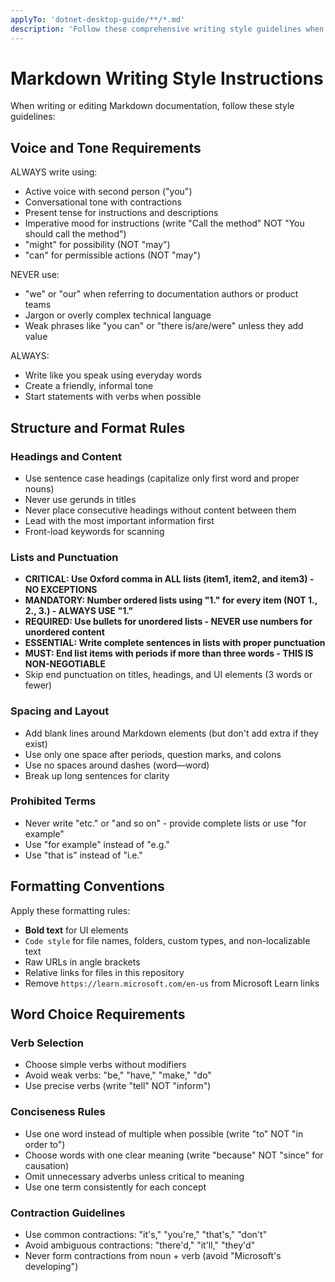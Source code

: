 ```yaml
---
applyTo: 'dotnet-desktop-guide/**/*.md'
description: 'Follow these comprehensive writing style guidelines when creating or editing Markdown documentation. Apply active voice, conversational tone, Oxford commas, and specific formatting rules to ensure consistency and readability across all documentation.'
---
```


# Markdown Writing Style Instructions

When writing or editing Markdown documentation, follow these style guidelines:

## Voice and Tone Requirements

ALWAYS write using:
- Active voice with second person ("you")
- Conversational tone with contractions
- Present tense for instructions and descriptions
- Imperative mood for instructions (write "Call the method" NOT "You should call the method")
- "might" for possibility (NOT "may")
- "can" for permissible actions (NOT "may")

NEVER use:
- "we" or "our" when referring to documentation authors or product teams
- Jargon or overly complex technical language
- Weak phrases like "you can" or "there is/are/were" unless they add value

ALWAYS:
- Write like you speak using everyday words
- Create a friendly, informal tone
- Start statements with verbs when possible

## Structure and Format Rules

### Headings and Content
- Use sentence case headings (capitalize only first word and proper nouns)
- Never use gerunds in titles
- Never place consecutive headings without content between them
- Lead with the most important information first
- Front-load keywords for scanning

### Lists and Punctuation
- **CRITICAL: Use Oxford comma in ALL lists (item1, item2, and item3) - NO EXCEPTIONS**
- **MANDATORY: Number ordered lists using "1." for every item (NOT 1., 2., 3.) - ALWAYS USE "1."**
- **REQUIRED: Use bullets for unordered lists - NEVER use numbers for unordered content**
- **ESSENTIAL: Write complete sentences in lists with proper punctuation**
- **MUST: End list items with periods if more than three words - THIS IS NON-NEGOTIABLE**
- Skip end punctuation on titles, headings, and UI elements (3 words or fewer)

### Spacing and Layout
- Add blank lines around Markdown elements (but don't add extra if they exist)
- Use only one space after periods, question marks, and colons
- Use no spaces around dashes (word—word)
- Break up long sentences for clarity

### Prohibited Terms
- Never write "etc." or "and so on" - provide complete lists or use "for example"
- Use "for example" instead of "e.g."
- Use "that is" instead of "i.e."

## Formatting Conventions

Apply these formatting rules:
- **Bold text** for UI elements
- `Code style` for file names, folders, custom types, and non-localizable text
- Raw URLs in angle brackets
- Relative links for files in this repository
- Remove `https://learn.microsoft.com/en-us` from Microsoft Learn links

## Word Choice Requirements

### Verb Selection
- Choose simple verbs without modifiers
- Avoid weak verbs: "be," "have," "make," "do"
- Use precise verbs (write "tell" NOT "inform")

### Conciseness Rules
- Use one word instead of multiple when possible (write "to" NOT "in order to")
- Choose words with one clear meaning (write "because" NOT "since" for causation)
- Omit unnecessary adverbs unless critical to meaning
- Use one term consistently for each concept

### Contraction Guidelines
- Use common contractions: "it's," "you're," "that's," "don't"
- Avoid ambiguous contractions: "there'd," "it'll," "they'd"
- Never form contractions from noun + verb (avoid "Microsoft's developing")